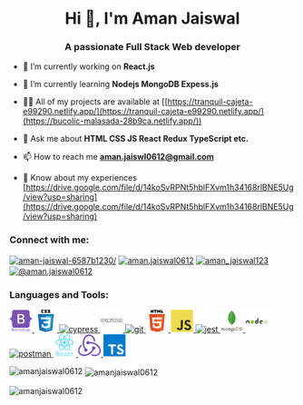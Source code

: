 <h1 align="center">Hi 👋, I'm Aman Jaiswal</h1>
<h3 align="center">A passionate Full Stack Web developer</h3>

- 🔭 I’m currently working on **React.js**

- 🌱 I’m currently learning **Nodejs MongoDB Expess.js**

- 👨‍💻 All of my projects are available at [[https://tranquil-cajeta-e99290.netlify.app/](https://tranquil-cajeta-e99290.netlify.app/](https://bucolic-malasada-28b9ca.netlify.app/))

- 💬 Ask me about **HTML CSS JS React Redux TypeScript etc.**

- 📫 How to reach me **aman.jaiswl0612@gmail.com**

- 📄 Know about my experiences [https://drive.google.com/file/d/14koSvRPNt5hblFXvm1h34168rlBNE5Ug/view?usp=sharing](https://drive.google.com/file/d/14koSvRPNt5hblFXvm1h34168rlBNE5Ug/view?usp=sharing)

<h3 align="left">Connect with me:</h3>
<p align="left">
<a href="https://linkedin.com/in/aman-jaiswal-6587b1230/" target="blank"><img align="center" src="https://raw.githubusercontent.com/rahuldkjain/github-profile-readme-generator/master/src/images/icons/Social/linked-in-alt.svg" alt="aman-jaiswal-6587b1230/" height="30" width="40" /></a>
<a href="https://codesandbox.com/aman.jaiswal0612" target="blank"><img align="center" src="https://raw.githubusercontent.com/rahuldkjain/github-profile-readme-generator/master/src/images/icons/Social/codesandbox.svg" alt="aman.jaiswal0612" height="30" width="40" /></a>
<a href="https://instagram.com/aman_jaiswal123" target="blank"><img align="center" src="https://raw.githubusercontent.com/rahuldkjain/github-profile-readme-generator/master/src/images/icons/Social/instagram.svg" alt="aman_jaiswal123" height="30" width="40" /></a>
<a href="https://medium.com/@aman.jaiswal0612" target="blank"><img align="center" src="https://raw.githubusercontent.com/rahuldkjain/github-profile-readme-generator/master/src/images/icons/Social/medium.svg" alt="@aman.jaiswal0612" height="30" width="40" /></a>
</p>

<h3 align="left">Languages and Tools:</h3>
<p align="left"> <a href="https://getbootstrap.com" target="_blank" rel="noreferrer"> <img src="https://raw.githubusercontent.com/devicons/devicon/master/icons/bootstrap/bootstrap-plain-wordmark.svg" alt="bootstrap" width="40" height="40"/> </a> <a href="https://www.w3schools.com/css/" target="_blank" rel="noreferrer"> <img src="https://raw.githubusercontent.com/devicons/devicon/master/icons/css3/css3-original-wordmark.svg" alt="css3" width="40" height="40"/> </a> <a href="https://www.cypress.io" target="_blank" rel="noreferrer"> <img src="https://raw.githubusercontent.com/simple-icons/simple-icons/6e46ec1fc23b60c8fd0d2f2ff46db82e16dbd75f/icons/cypress.svg" alt="cypress" width="40" height="40"/> </a> <a href="https://expressjs.com" target="_blank" rel="noreferrer"> <img src="https://raw.githubusercontent.com/devicons/devicon/master/icons/express/express-original-wordmark.svg" alt="express" width="40" height="40"/> </a> <a href="https://git-scm.com/" target="_blank" rel="noreferrer"> <img src="https://www.vectorlogo.zone/logos/git-scm/git-scm-icon.svg" alt="git" width="40" height="40"/> </a> <a href="https://www.w3.org/html/" target="_blank" rel="noreferrer"> <img src="https://raw.githubusercontent.com/devicons/devicon/master/icons/html5/html5-original-wordmark.svg" alt="html5" width="40" height="40"/> </a> <a href="https://developer.mozilla.org/en-US/docs/Web/JavaScript" target="_blank" rel="noreferrer"> <img src="https://raw.githubusercontent.com/devicons/devicon/master/icons/javascript/javascript-original.svg" alt="javascript" width="40" height="40"/> </a> <a href="https://jestjs.io" target="_blank" rel="noreferrer"> <img src="https://www.vectorlogo.zone/logos/jestjsio/jestjsio-icon.svg" alt="jest" width="40" height="40"/> </a> <a href="https://www.mongodb.com/" target="_blank" rel="noreferrer"> <img src="https://raw.githubusercontent.com/devicons/devicon/master/icons/mongodb/mongodb-original-wordmark.svg" alt="mongodb" width="40" height="40"/> </a> <a href="https://nodejs.org" target="_blank" rel="noreferrer"> <img src="https://raw.githubusercontent.com/devicons/devicon/master/icons/nodejs/nodejs-original-wordmark.svg" alt="nodejs" width="40" height="40"/> </a> <a href="https://postman.com" target="_blank" rel="noreferrer"> <img src="https://www.vectorlogo.zone/logos/getpostman/getpostman-icon.svg" alt="postman" width="40" height="40"/> </a> <a href="https://reactjs.org/" target="_blank" rel="noreferrer"> <img src="https://raw.githubusercontent.com/devicons/devicon/master/icons/react/react-original-wordmark.svg" alt="react" width="40" height="40"/> </a> <a href="https://redux.js.org" target="_blank" rel="noreferrer"> <img src="https://raw.githubusercontent.com/devicons/devicon/master/icons/redux/redux-original.svg" alt="redux" width="40" height="40"/> </a> <a href="https://www.typescriptlang.org/" target="_blank" rel="noreferrer"> <img src="https://raw.githubusercontent.com/devicons/devicon/master/icons/typescript/typescript-original.svg" alt="typescript" width="40" height="40"/> </a> </p>

<p><img align="left" src="https://github-readme-stats.vercel.app/api/top-langs?username=amanjaiswal0612&show_icons=true&locale=en&layout=compact" alt="amanjaiswal0612" /></p>

<p>&nbsp;<img align="center" src="https://github-readme-stats.vercel.app/api?username=amanjaiswal0612&show_icons=true&locale=en" alt="amanjaiswal0612" /></p>

<p><img align="center" src="https://github-readme-streak-stats.herokuapp.com/?user=amanjaiswal0612&" alt="amanjaiswal0612" /></p>

